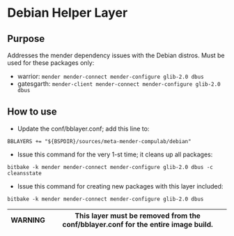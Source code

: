 # Debian Helper Layer

## Purpose
Addresses the mender dependency issues with the Debian distros.
Must be used for these packages only:
* warrior: `mender mender-connect mender-configure glib-2.0 dbus`
* gatesgarth: `mender-client mender-connect mender-configure glib-2.0 dbus`

## How to use

* Update the conf/bblayer.conf; add this line to:
```
BBLAYERS += "${BSPDIR}/sources/meta-mender-compulab/debian"
```

* Issue this command for the very 1-st time; it cleans up all packages:
```
bitbake -k mender mender-connect mender-configure glib-2.0 dbus -c cleansstate
```

* Issue this command for creating new packages with this layer included:
```
bitbake -k mender mender-connect mender-configure glib-2.0 dbus

```
| WARNING|This layer must be removed from the conf/bblayer.conf for the entire image build.
|---|---|
